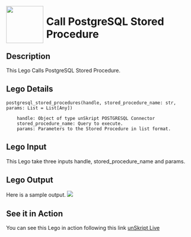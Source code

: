 [<img align="left" src="https://unskript.com/assets/favicon.png" width="100" height="100" style="padding-right: 5px">](https://unskript.com/assets/favicon.png) 
<h1>Call PostgreSQL Stored Procedure</h1>

## Description
This Lego Calls PostgreSQL Stored Procedure.


## Lego Details

    postgresql_stored_procedures(handle, stored_procedure_name: str, params: List = List[Any])

        handle: Object of type unSkript POSTGRESQL Connector
        stored_procedure_name: Query to execute.
        params: Parameters to the Stored Procedure in list format.

## Lego Input
This Lego take three inputs handle, stored_procedure_name and params. 

## Lego Output
Here is a sample output.
<img src="./1.png">


## See it in Action

You can see this Lego in action following this link [unSkript Live](https://us.app.unskript.io)